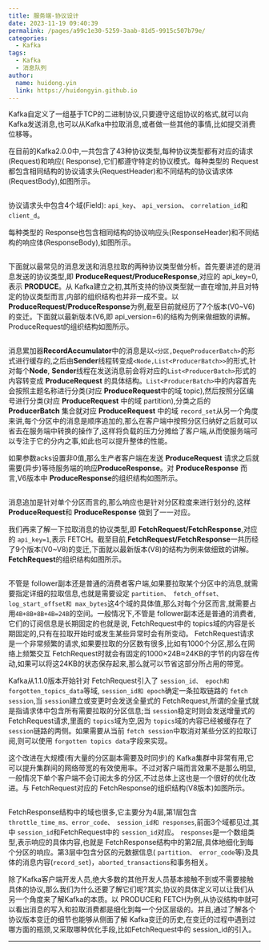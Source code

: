```yaml
---
title: 服务端-协议设计
date: 2023-11-19 09:40:39
permalink: /pages/a99c1e30-5259-3aab-81d5-9915c507b79e/
categories:
  - Kafka
tags:
  - Kafka
  - 消息队列
author: 
  name: huidong.yin
  link: https://huidongyin.github.io
---
```


Kafka自定义了一组基于TCP的二进制协议,只要遵守这组协议的格式,就可以向 Kafka发送消息,也可以从Kafka中拉取消息,或者做一些其他的事情,比如提交消费位移等。

在目前的Kafka2.0.0中,一共包含了43种协议类型,每种协议类型都有对应的请求(Request)和响应( Response),它们都遵守特定的协议模式。每种类型的 Request都包含相同结构的协议请求头(RequestHeader)和不同结构的协议请求体(RequestBody),如图所示。

![]()

协议请求头中包含4个域(Field): `api_key`、 `api_version`、 `correlation_id`和`client_d`。

每种类型的 Response也包含相同结构的协议响应头(ResponseHeader)和不同结构的响应体(ResponseBody),如图所示。

![]()

下面就以最常见的消息发送和消息拉取的两种协议类型做分析。首先要讲述的是消息发送的协议类型,即 **ProduceRequest/ProduceResponse**,对应的 api_key=0,表示 **PRODUCE**。从 Kafka建立之初,其所支持的协议类型就一直在增加,并且对特定的协议类型而言,内部的组织结构也并非一成不变。以 **ProduceRequest/ProduceResponse**为例,截至目前就经历了7个版本(V0~V6)的变迁。下面就以最新版本(V6,即 api_version=6)的结构为例来做细致的讲解。 ProduceRequest的组织结构如图所示。

![]()

消息累加器**RecordAccumulator**中的消息是以`<分区,DequeProducerBatch>`的形式进行缓存的,之后由**Sender**线程转变成`<Node,List<ProducerBatch>>`的形式,针对每个**Node**, **Sender**线程在发送消息前会将对应的`List<ProducerBatch>`形式的内容转变成 **ProduceRequest** 的具体结构。`List<ProducerBatch>`中的内容首先会按照主题名称进行分类(对应 **ProduceRequest**中的域 topic),然后按照分区编号进行分类(对应 **ProduceRequest** 中的域 partition),分类之后的 **ProducerBatch** 集合就对应 **ProduceRequest** 中的域 `record_set`从另一个角度来讲,每个分区中的消息是顺序追加的,那么在客户端中按照分区归纳好之后就可以省去在服务端中转换的操作了,这样将负载的压力分摊给了客户端,从而使服务端可以专注于它的分内之事,如此也可以提升整体的性能。

如果参数acks设置非0值,那么生产者客户端在发送 **ProduceRequest** 请求之后就需要(异步)等待服务端的响应**ProduceResponse**。对 **ProduceResponse** 而言,V6版本中 **ProduceResponse**的组织结构如图所示。

![]()

消息追加是针对单个分区而言的,那么响应也是针对分区粒度来进行划分的,这样**ProduceRequest**和 **ProduceResponse** 做到了一一对应。

我们再来了解一下拉取消息的协议类型,即 **FetchRequest/FetchResponse**,对应的 `api_key=1`,表示 FETCH。截至目前,**FetchRequest/FetchResponse**一共历经了9个版本(V0~V8)的变迁,下面就以最新版本(V8)的结构为例来做细致的讲解。 **FetchRequest**的组织结构如图所示。

![]()

不管是 follower副本还是普通的消费者客户端,如果要拉取某个分区中的消息,就需要指定详细的拉取信息,也就是需要设定 `partition、 fetch_offset、log_start_offset和 max_bytes`这4个域的具体值,那么对每个分区而言,就需要占用`4B+8B+8B+4B=24B`的空间。一般情况下,不管是 follower副本还是普通的消费者,它们的订阅信息是长期固定的也就是说, FetchRequest中的 topics域的内容是长期固定的,只有在拉取开始时或发生某些异常时会有所变动。 FetchRequest请求是一个非常频繁的请求,如果要拉取的分区数有很多,比如有1000个分区,那么在网络上频繁交互 FetchRequest时就会有固定的1000×24B≈24KB的字节的内容在传动,如果可以将这24KB的状态保存起来,那么就可以节省这部分所占用的带宽。

Kafka从1.1.0版本开始针对 FetchRequest引入了 `session_id、 epoch和 forgotten_topics_data`等域, `session_id和 epoch`确定一条拉取链路的 `fetch session`,当 `session`建立或变更时会发送全量式的 FetchRequest,所谓的全量式就是指请求体中包含所有需要拉取的分区信息;当 `session`稳定时则会发送增量式的 FetchRequest请求,里面的 `topics`域为空,因为 `topics`域的内容已经被缓存在了 `session`链路的两侧。如果需要从当前 `fetch session`中取消对某些分区的拉取订阅,则可以使用 `forgotten topics data`字段来实现。

这个改进在大规模(有大量的分区副本需要及时同步)的 Kafka集群中非常有用,它可以提升集群间的网络带宽的有效使用率。不过对客户端而言效果不是那么明显,一般情况下单个客户端不会订阅太多的分区,不过总体上这也是一个很好的优化改进。与 FetchRequest对应的 FetchResponse的组织结构(V8版本)如图所示。

![]()

FetchResponse结构中的域也很多,它主要分为4层,第1层包含 `throttle_time_ms、error_code、 session_id和 responses`,前面3个域都见过,其中 `session_id`和FetchRequest中的 `session_id`对应。 `responses`是一个数组类型,表示响应的具体内容,也就是 FetchResponse结构中的第2层,具体地细化到每个分区的响应。第3层中包含分区的元数据信息( `partition、 error_code`等)及具体的消息内容(`record_set`)，`aborted_transactions`和事务相关。

除了Kafka客户端开发人员,绝大多数的其他开发人员基本接触不到或不需要接触具体的协议,那么我们为什么还要了解它们呢?其实,协议的具体定义可以让我们从另一个角度来了解Kafka的本质。以 PRODUCE和 FETCH为例,从协议结构中就可以看出消息的写入和拉取消费都是细化到每一个分区层级的。并且,通过了解各个协议版本变迁的细节也能够从侧面了解 Kafka变迁的历史,在变迁的过程中遇到过哪方面的瓶颈,又采取哪种优化手段,比如FetchRequest中的 session_id的引入。

---

